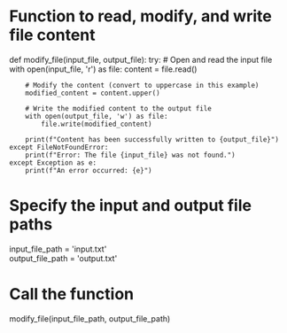 # Function to read, modify, and write file content
def modify_file(input_file, output_file):
    try:
        # Open and read the input file
        with open(input_file, 'r') as file:
            content = file.read()
        
        # Modify the content (convert to uppercase in this example)
        modified_content = content.upper()
        
        # Write the modified content to the output file
        with open(output_file, 'w') as file:
            file.write(modified_content)
        
        print(f"Content has been successfully written to {output_file}")
    except FileNotFoundError:
        print(f"Error: The file {input_file} was not found.")
    except Exception as e:
        print(f"An error occurred: {e}")

# Specify the input and output file paths
input_file_path = 'input.txt'  
output_file_path = 'output.txt'  

# Call the function
modify_file(input_file_path, output_file_path)
